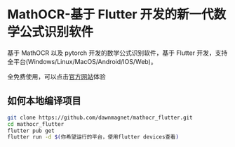 # MathOCR-基于 Flutter 开发的新一代数学公式识别软件

基于 MathOCR 以及 pytorch 开发的数学公式识别软件，基于 Flutter 开发，支持全平台(Windows/Linux/MacOS/Android/IOS/Web)。

全免费使用，可以点击[官方网站](https://mathocr.dawnmagnet.xyz)体验

## 如何本地编译项目

```bash
git clone https://github.com/dawnmagnet/mathocr_flutter.git
cd mathocr_flutter
flutter pub get
flutter run -d $(你希望运行的平台，使用flutter devices查看)
```
